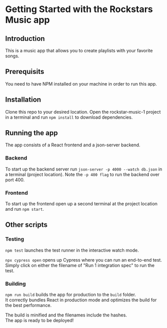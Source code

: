 # Getting Started with the Rockstars Music app

## Introduction

This is a music app that allows you to create playlists with your favorite songs.

## Prerequisits

You need to have NPM installed on your machine in order to run this app.

## Installation

Clone this repo to your desired location. Open the rockstar-music-1 project in a terminal and run `npm install` to download dependencies.

## Running the app

The app consists of a React frontend and a json-server backend.

### Backend

To start up the backend server run `json-server -p 4000 --watch db.json` in a terminal (project location). Note the `-p 400 flag` to run the backend over port 400.

### Frontend

To start up the frontend open up a second terminal at the project location and run `npm start`.

## Other scripts

### Testing

`npm test` launches the test runner in the interactive watch mode.

`npx cypress open` opens up Cypress where you can run an end-to-end test. Simply click on either the filename of "Run 1 integration spec" to run the test.

### Building

`npm run build` builds the app for production to the `build` folder.\
It correctly bundles React in production mode and optimizes the build for the best performance.

The build is minified and the filenames include the hashes.\
The app is ready to be deployed!
